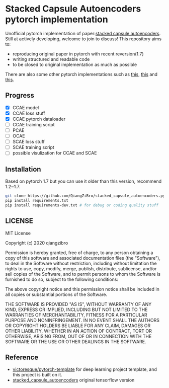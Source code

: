 # Stacked  Capsule Autoencoders pytorch implementation

Unofficial pytorch implementation of paper:[stacked capsule autoencoders](https://arxiv.org/abs/1906.06818). Still at actively developing, welcome to join to discuss!
This repository aims to:
- reproducing original paper in pytorch with recent reversion(1.7)
- writing structured and readable code
- to be closed to original implementation as much as possible

There are also some other pytorch implementations such as [this](https://github.com/phanideepgampa/stacked-capsule-networks),
[this](https://github.com/MuhammadMomin93/Stacked-Capsule-Autoencoders-PyTorch) and
[this](https://github.com/Axquaris/StackedCapsuleAutoencoders).

## Progress
- [x] CCAE model
- [x] CCAE loss stuff
- [x] CCAE pytorch dataloader
- [ ] CCAE training script
- [ ] PCAE
- [ ] OCAE
- [ ] SCAE loss stuff
- [ ] SCAE training script
- [ ] possible visulization for  CCAE and SCAE

## Installation
Based on pytorch 1.7 but you can use it older than this version, recommend 1.2~1.7.
```bash
git clone https://github.com/QiangZiBro/stacked_capsule_autoencoders.pytorch
pip install requirements.txt
pip install requirements-dev.txt # for debug or coding quality stuff
```


## LICENSE
MIT License

Copyright (c) 2020 qiangzibro

Permission is hereby granted, free of charge, to any person obtaining a copy
of this software and associated documentation files (the "Software"), to deal
in the Software without restriction, including without limitation the rights
to use, copy, modify, merge, publish, distribute, sublicense, and/or sell
copies of the Software, and to permit persons to whom the Software is
furnished to do so, subject to the following conditions:

The above copyright notice and this permission notice shall be included in all
copies or substantial portions of the Software.

THE SOFTWARE IS PROVIDED "AS IS", WITHOUT WARRANTY OF ANY KIND, EXPRESS OR
IMPLIED, INCLUDING BUT NOT LIMITED TO THE WARRANTIES OF MERCHANTABILITY,
FITNESS FOR A PARTICULAR PURPOSE AND NONINFRINGEMENT. IN NO EVENT SHALL THE
AUTHORS OR COPYRIGHT HOLDERS BE LIABLE FOR ANY CLAIM, DAMAGES OR OTHER
LIABILITY, WHETHER IN AN ACTION OF CONTRACT, TORT OR OTHERWISE, ARISING FROM,
OUT OF OR IN CONNECTION WITH THE SOFTWARE OR THE USE OR OTHER DEALINGS IN THE
SOFTWARE.

## Reference
- [victoresque/pytorch-template](https://github.com/victoresque/pytorch-template) for deep learning project template, and this project is built on it.
- [stacked_capsule_autoencoders](https://github.com/google-research/google-research/tree/master/stacked_capsule_autoencoders) original tensorflow version
